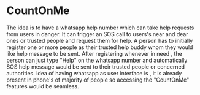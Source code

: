 # CountOnMe
The idea is to have a whatsapp help number which can take help requests from users in danger. It can trigger an SOS call to users's near and dear ones or trusted people and request them for help. A person has to initially register one or more people as their trusted help buddy whom they would like help message to be sent. After registering whenever in need , the person can just type "Help" on the whatsapp number and automatically SOS help message would be sent to their trusted people or concerned authorities.  Idea of having whatsapp as user interface is , it is already present in phone's of majority of people so accessing the "CountOnMe" features would be seamless.
